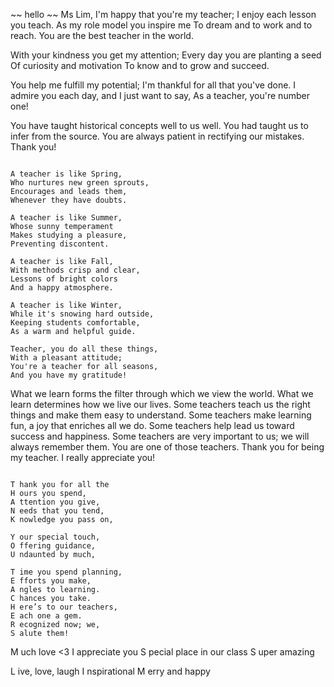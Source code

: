 ~~ hello ~~ 
Ms Lim,
I'm happy that you're my teacher;
I enjoy each lesson you teach.
As my role model you inspire me
To dream and to work and to reach.
You are the best teacher in the world.

With your kindness you get my attention;
Every day you are planting a seed
Of curiosity and motivation
To know and to grow and succeed.

You help me fulfill my potential;
I'm thankful for all that you've done.
I admire you each day, and I just want to say,
As a teacher, you're number one!

You have taught historical concepts well to us well.
You had taught us to infer from the source.
You are always patient in rectifying our mistakes.
Thank you!

~~~~~~~~~~~~~~~~~~~~~~~~~~~~~~~~~~

A teacher is like Spring,
Who nurtures new green sprouts,
Encourages and leads them,
Whenever they have doubts.

A teacher is like Summer,
Whose sunny temperament
Makes studying a pleasure,
Preventing discontent.

A teacher is like Fall,
With methods crisp and clear,
Lessons of bright colors
And a happy atmosphere.

A teacher is like Winter,
While it's snowing hard outside,
Keeping students comfortable,
As a warm and helpful guide.

Teacher, you do all these things,
With a pleasant attitude;
You're a teacher for all seasons,
And you have my gratitude!

~~~~~~~~~~~~~~~~~~~~~~~~~~~~~~~~~~~~~~

What we learn forms the filter
through which we view the world.
What we learn
determines how we live our lives.
Some teachers teach us the right things
and make them easy to understand.
Some teachers make learning fun,
a joy that enriches all we do.
Some teachers help lead us
toward success and happiness.
Some teachers are very important to us;
we will always remember them.
You are one of those teachers.
Thank you for being my teacher.
I really appreciate you!

~~~~~~~~~~~~~~~~~~~~~~~~~~~~~~~~~~~~~~

T hank you for all the
H ours you spend,
A ttention you give,
N eeds that you tend,
K nowledge you pass on,

Y our special touch,
O ffering guidance,
U ndaunted by much,

T ime you spend planning,
E fforts you make,
A ngles to learning.
C hances you take.
H ere’s to our teachers,
E ach one a gem.
R ecognized now; we,
S alute them!

~~~~~~~~~~~~~~~~~~~~~~~~~~~~~~~~~~~~~~

M uch love <3
I appreciate you
S pecial place in our class
S uper amazing

L ive, love, laugh
I nspirational
M erry and happy
